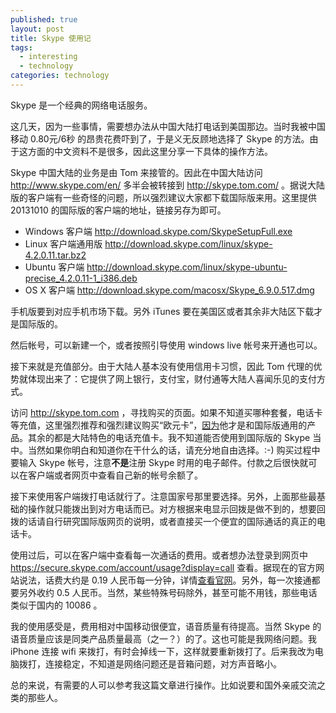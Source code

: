```yaml
---
published: true
layout: post
title: Skype 使用记
tags: 
  - interesting
  - technology
categories: technology
---
```


Skype 是一个经典的网络电话服务。

这几天，因为一些事情，需要想办法从中国大陆打电话到美国那边。当时我被中国移动 0.80元/6秒 的昂贵花费吓到了，于是义无反顾地选择了 Skype 的方法。由于这方面的中文资料不是很多，因此这里分享一下具体的操作方法。

Skype 中国大陆的业务是由 Tom 来接管的。因此在中国大陆访问 http://www.skype.com/en/ 多半会被转接到 http://skype.tom.com/ 。据说大陆版的客户端有一些奇怪的问题，所以强烈建议大家都下载国际版来用。这里提供 20131010 的国际版的客户端的地址，链接另存为即可。

- Windows 客户端 http://download.skype.com/SkypeSetupFull.exe
- Linux 客户端通用版 http://download.skype.com/linux/skype-4.2.0.11.tar.bz2
- Ubuntu 客户端 http://download.skype.com/linux/skype-ubuntu-precise_4.2.0.11-1_i386.deb
- OS X 客户端 http://download.skype.com/macosx/Skype_6.9.0.517.dmg

手机版要到对应手机市场下载。另外 iTunes 要在美国区或者其余非大陆区下载才是国际版的。

然后帐号，可以新建一个，或者按照引导使用 windows live 帐号来开通也可以。

接下来就是充值部分。由于大陆人基本没有使用信用卡习惯，因此 Tom 代理的优势就体现出来了：它提供了网上银行，支付宝，财付通等大陆人喜闻乐见的支付方式。

访问  http://skype.tom.com ，寻找购买的页面。如果不知道买哪种套餐，电话卡等充值，这里强烈推荐和强烈建议购买“欧元卡”，[因为](http://skype.tom.com/newhelp/chanpin2.html)他才是和国际版通用的产品。其余的都是大陆特色的电话充值卡。我不知道能否使用到国际版的 Skype 当中。当然如果你明白和知道你在干什么的话，请充分地自由选择。:-) 购买过程中要输入 Skype 帐号，注意**不是**注册 Skype 时用的电子邮件。付款之后很快就可以在客户端或者网页中查看自己新的帐号余额了。

接下来使用客户端拨打电话就行了。注意国家号那里要选择。另外，上面那些最基础的操作就只能拨出到对方电话而已。对方根据来电显示回拨是做不到的，想要回拨的话请自行研究国际版网页的说明，或者直接买一个便宜的国际通话的真正的电话卡。

使用过后，可以在客户端中查看每一次通话的费用。或者想办法登录到网页中 https://secure.skype.com/account/usage?display=call 查看。据现在的官方网站说法，话费大约是 0.19 人民币每一分钟，详情[查看官网](http://skype.tom.com/help/skypeoutrates1.html)。另外，每一次接通都要另外收约 0.5 人民币。当然，某些特殊号码除外，甚至可能不用钱，那些电话类似于国内的 10086 。

我的使用感受是，费用相对中国移动很便宜，语音质量有待提高。当然 Skype 的语音质量应该是同类产品质量最高（之一？）的了。这也可能是我网络问题。我 iPhone 连接 wifi 来拨打，有时会掉线一下，这样就要重新拨打了。后来我改为电脑拨打，连接稳定，不知道是网络问题还是音箱问题，对方声音略小。

总的来说，有需要的人可以参考我这篇文章进行操作。比如说要和国外亲戚交流之类的那些人。
